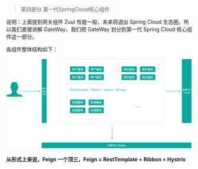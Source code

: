 > 第四部分 第一代SpringCloud核心组件

说明：上面提到网关组件 Zuul 性能一般，未来将退出 Spring Cloud 生态圈，所以我们直接讲解 GateWay，我们把 GateWay 划分到第一代 Spring Cloud 核心组件这一部分。

各组件整体结构如下：

![image-20220817182053599](assest/image-20220817182053599.png)

**从形式上来说，Feign 一个顶三，Feign = RestTemplate + Ribbon + Hystrix**